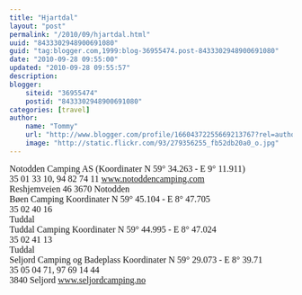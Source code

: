 ```yaml
---
title: "Hjartdal"
layout: "post"
permalink: "/2010/09/hjartdal.html"
uuid: "8433302948900691080"
guid: "tag:blogger.com,1999:blog-36955474.post-8433302948900691080"
date: "2010-09-28 09:55:00"
updated: "2010-09-28 09:55:57"
description: 
blogger:
    siteid: "36955474"
    postid: "8433302948900691080"
categories: [travel]
author: 
    name: "Tommy"
    url: "http://www.blogger.com/profile/16604372255669213767?rel=author"
    image: "http://static.flickr.com/93/279356255_fb52db20a0_o.jpg"
---
```


<div class="css-full-post-content js-full-post-content">
<span class="Apple-style-span" style="font-family: Times; font-size: medium; ">Notodden Camping AS (Koordinater N 59° 34.263 - E 9° 11.911)</span><div style="font-family: Times; font-size: medium; ">35 01 33 10, 94 82 74 11 <a href="http://www.notoddencamping.com/" shape="rect" target="_blank">www.notoddencamping.com</a>
<div>Reshjemveien 46
3670 Notodden
</div><div>
</div><div>Bøen Camping Koordinater N 59° 45.104 - E 8° 47.705
</div><div>35 02 40 16 
</div><div>Tuddal
</div><div>
</div><div>Tuddal Camping Koordinater N 59° 44.995 - E 8° 47.024
</div><div>35 02 41 13 
</div><div>Tuddal
</div><div>
</div><div>Seljord Camping og Badeplass Koordinater N 59° 29.073 - E 8° 39.71</div><div>35 05 04 71, 97 69 14 44 
</div><div>3840 Seljord <a href="http://www.seljordcamping.no/" shape="rect" target="_blank">www.seljordcamping.no</a>
</div><div>
</div></div>
</div>